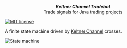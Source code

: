 
<div align="center">
    <b><em>Keltner Channel Tradebot</em></b><br>
    Trade signals for Java trading projects
</div>

[![MIT license](http://img.shields.io/badge/license-MIT-brightgreen.svg?style=flat)](http://opensource.org/licenses/MIT)

A finite state machine driven by [Keltner Channel](https://stockcharts.com/school/doku.php?id=chart_school:technical_indicators:keltner_channels) crosses.


![State machine](https://raw.githubusercontent.com/cbrown184/keltner-channel-tradebot/master/resources/FSM.jpg)
